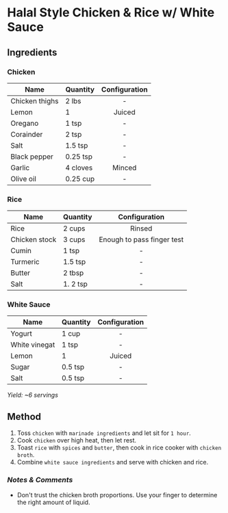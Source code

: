 # Halal Style Chicken & Rice w/ White Sauce

## Ingredients

### Chicken

| Name           | Quantity | Configuration |
| -------------- | -------- | :-----------: |
| Chicken thighs | 2 lbs    |       -       |
| Lemon          | 1        |    Juiced     |
| Oregano        | 1 tsp    |       -       |
| Corainder      | 2 tsp    |       -       |
| Salt           | 1.5 tsp  |       -       |
| Black pepper   | 0.25 tsp |       -       |
| Garlic         | 4 cloves |    Minced     |
| Olive oil      | 0.25 cup |       -       |

### Rice

| Name          | Quantity |       Configuration        |
| ------------- | -------- | :------------------------: |
| Rice          | 2 cups   |           Rinsed           |
| Chicken stock | 3 cups   | Enough to pass finger test |
| Cumin         | 1 tsp    |             -              |
| Turmeric      | 1.5 tsp  |             -              |
| Butter        | 2 tbsp   |             -              |
| Salt          | 1. 2 tsp |             -              |

### White Sauce

| Name          | Quantity | Configuration |
| ------------- | -------- | :-----------: |
| Yogurt        | 1 cup    |       -       |
| White vinegat | 1 tsp    |       -       |
| Lemon         | 1        |    Juiced     |
| Sugar         | 0.5 tsp  |       -       |
| Salt          | 0.5 tsp  |       -       |

_Yield: ~6 servings_

## Method

1. Toss `chicken` with `marinade ingredients` and let sit for `1 hour`.
1. Cook `chicken` over high heat, then let rest.
1. Toast `rice` with `spices` and `butter`, then cook in rice cooker with `chicken broth`.
1. Combine `white sauce ingredients` and serve with chicken and rice.

### _Notes & Comments_

- Don't trust the chicken broth proportions. Use your finger to determine the right amount of liquid.
